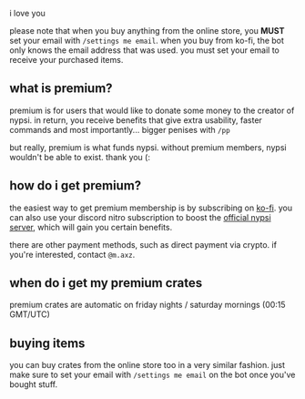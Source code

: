 <script>
  import DocsTemplate from "$lib/components/docs/DocsTemplate.svelte"
</script>

<DocsTemplate title='premium ranks' />

i love you

please note that when you buy anything from the online store, you **MUST** set your email with `/settings me email`. when you buy from ko-fi, the bot only knows the email address that was used. you must set your email to receive your purchased items.

## what is premium?

premium is for users that would like to donate some money to the creator of nypsi. in return, you
receive benefits that give extra usability, faster commands and most importantly... bigger penises
with `/pp`

but really, premium is what funds nypsi. without premium members, nypsi wouldn't be able to exist. thank you (:

## how do i get premium?

the easiest way to get premium membership is by subscribing on
[ko-fi](https://ko-fi.com/tekoh/tiers). you can also use your discord nitro subscription to boost
the [official nypsi server](/discord), which will gain you certain benefits.

there are other payment methods, such as direct payment via crypto. if you're interested, contact
`@m.axz`.

## when do i get my premium crates

premium crates are automatic on friday nights / saturday mornings (00:15 GMT/UTC)

## buying items

you can buy crates from the online store too in a very similar fashion. just make sure to set your email with `/settings me email` on the bot once you've bought stuff.
